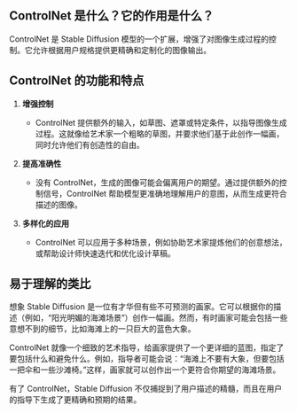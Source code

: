 ## ControlNet 是什么？它的作用是什么？[](https://comfyui-wiki.com/zh/resource/controlnet-models#controlnet-%E6%98%AF%E4%BB%80%E4%B9%88%E5%AE%83%E7%9A%84%E4%BD%9C%E7%94%A8%E6%98%AF%E4%BB%80%E4%B9%88)

ControlNet 是 Stable Diffusion 模型的一个扩展，增强了对图像生成过程的控制。它允许根据用户规格提供更精确和定制化的图像输出。

## ControlNet 的功能和特点[](https://comfyui-wiki.com/zh/resource/controlnet-models#controlnet-%E7%9A%84%E5%8A%9F%E8%83%BD%E5%92%8C%E7%89%B9%E7%82%B9)

1. **增强控制**
    
    - ControlNet 提供额外的输入，如草图、遮罩或特定条件，以指导图像生成过程。这就像给艺术家一个粗略的草图，并要求他们基于此创作一幅画，同时允许他们有创造性的自由。
2. **提高准确性**
    
    - 没有 ControlNet，生成的图像可能会偏离用户的期望。通过提供额外的控制信号，ControlNet 帮助模型更准确地理解用户的意图，从而生成更符合描述的图像。
3. **多样化的应用**
    
    - ControlNet 可以应用于多种场景，例如协助艺术家提炼他们的创意想法，或帮助设计师快速迭代和优化设计草稿。

## 易于理解的类比[](https://comfyui-wiki.com/zh/resource/controlnet-models#%E6%98%93%E4%BA%8E%E7%90%86%E8%A7%A3%E7%9A%84%E7%B1%BB%E6%AF%94)

想象 Stable Diffusion 是一位有才华但有些不可预测的画家。它可以根据你的描述（例如，“阳光明媚的海滩场景”）创作一幅画。然而，有时画家可能会包括一些意想不到的细节，比如海滩上的一只巨大的蓝色大象。

ControlNet 就像一个细致的艺术指导，给画家提供了一个更详细的蓝图，指定了要包括什么和避免什么。例如，指导者可能会说：“海滩上不要有大象，但要包括一把伞和一些沙滩椅。”这样，画家就可以创作出一个更符合你期望的海滩场景。

有了 ControlNet，Stable Diffusion 不仅捕捉到了用户描述的精髓，而且在用户的指导下生成了更精确和预期的结果。